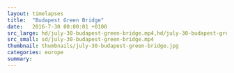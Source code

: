 ```yaml
---
layout: timelapses
title:  "Budapest Green Bridge"
date:   2016-7-30 00:00:01 +0100
src_large: hd/july-30-budapest-green-bridge.mp4,hd/july-30-budapest-green-bridge.webm
src_small: sd/july-30-budapest-green-bridge.mp4
thumbnail: thumbnails/july-30-budapest-green-bridge.jpg
categories: europe
summary:
---
```

